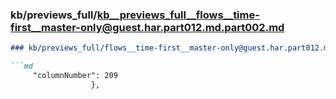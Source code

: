 ### kb/previews_full/kb__previews_full__flows__time-first__master-only@guest.har.part012.md.part002.md

```md
### kb/previews_full/flows__time-first__master-only@guest.har.part012.md (part 002)

```md
     "columnNumber": 209
                  },
                 
```

```

```
